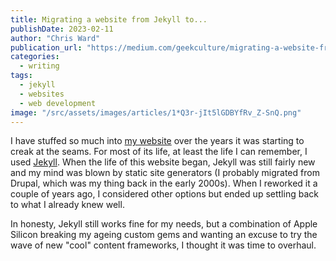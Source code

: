 ```yaml
---
title: Migrating a website from Jekyll to...
publishDate: 2023-02-11
author: "Chris Ward"
publication_url: "https://medium.com/geekculture/migrating-a-website-from-jekyll-to-54f0bea3de7a"
categories:
  - writing
tags:
  - jekyll
  - websites
  - web development
image: "/src/assets/images/articles/1*Q3r-jIt5lGDBYfRv_Z-SnQ.png"
---
```



I have stuffed so much into [my website](https://github.com/ChrisChinchilla/chrischinchilla.com) over the years it was starting to creak
at the seams. For most of its life, at least the life I can remember, I
used [Jekyll](https://jekyllrb.com). When
the life of this website began, Jekyll was still fairly new and my mind
was blown by static site generators (I probably migrated from Drupal,
which was my thing back in the early 2000s). When I reworked it a couple
of years ago, I considered other options but ended up settling back to
what I already knew well.

In honesty, Jekyll still works fine for my needs, but a combination of
Apple Silicon breaking my ageing custom gems and wanting an excuse to
try the wave of new "cool" content frameworks, I thought it was time to
overhaul.